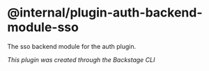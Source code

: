 # @internal/plugin-auth-backend-module-sso

The sso backend module for the auth plugin.

_This plugin was created through the Backstage CLI_
